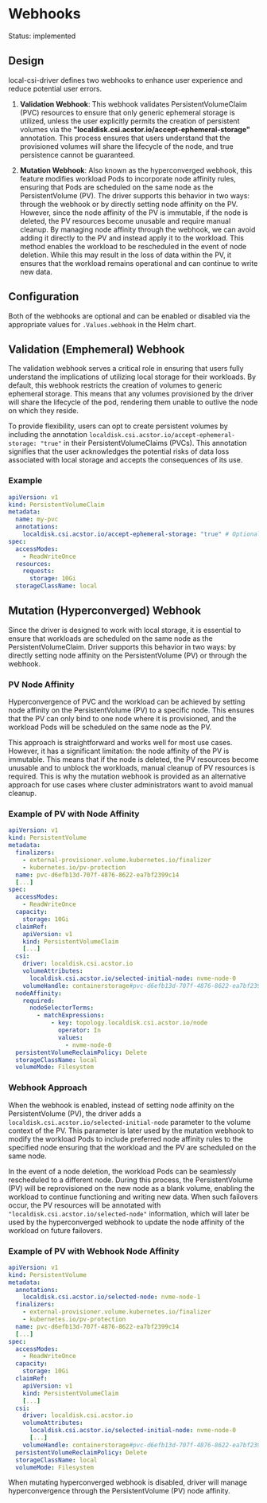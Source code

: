 # Webhooks

Status: implemented

## Design

local-csi-driver defines two webhooks to enhance user experience and reduce
potential user errors.

1. **Validation Webhook**: This webhook validates PersistentVolumeClaim (PVC)
resources to ensure that only generic ephemeral storage is utilized, unless the
user explicitly permits the creation of persistent volumes via the
**"localdisk.csi.acstor.io/accept-ephemeral-storage"** annotation. This process
ensures that users understand that the provisioned volumes will share the
lifecycle of the node, and true persistence cannot be guaranteed.

2. **Mutation Webhook**: Also known as the hyperconverged webhook, this feature
modifies workload Pods to incorporate node affinity rules, ensuring that Pods
are scheduled on the same node as the PersistentVolume (PV). The driver
supports this behavior in two ways: through the webhook or by directly setting
node affinity on the PV. However, since the node affinity of
the PV is immutable, if the node is deleted, the PV resources become unusable
and require manual cleanup. By managing node affinity through the webhook, we
can avoid adding it directly to the PV and instead apply it to the workload.
This method enables the workload to be rescheduled in the event of node
deletion.
While this may result in the loss of data within the PV, it ensures that
the workload remains operational and can continue to write new data.

## Configuration

Both of the webhooks are optional and can be enabled or disabled via the
appropriate values for `.Values.webhook` in the Helm chart.

## Validation (Emphemeral) Webhook

The validation webhook serves a critical role in ensuring that users fully
understand the implications of utilizing local storage for their workloads. By
default, this webhook restricts the creation of volumes to generic ephemeral
storage. This means that any volumes provisioned by the driver will share the
lifecycle of the pod, rendering them unable to outlive the node on which they
reside.

To provide flexibility, users can opt to create persistent volumes by including
the annotation `localdisk.csi.acstor.io/accept-ephemeral-storage: "true"` in their
PersistentVolumeClaims (PVCs). This annotation signifies that the user
acknowledges the potential risks of data loss associated with local storage and
accepts the consequences of its use.

### Example

```yaml
apiVersion: v1
kind: PersistentVolumeClaim
metadata:
  name: my-pvc
  annotations:
    localdisk.csi.acstor.io/accept-ephemeral-storage: "true" # Optional, allows creation of persistent volumes
spec:
  accessModes:
    - ReadWriteOnce
  resources:
    requests:
      storage: 10Gi
  storageClassName: local
```

## Mutation (Hyperconverged) Webhook

Since the driver is designed to work with local storage, it is essential to
ensure that workloads are scheduled on the same node as the
PersistentVolumeClaim. Driver supports this behavior in two ways: by directly
setting node affinity on the PersistentVolume (PV) or through the webhook.

### PV Node Affinity

Hyperconvergence of PVC and the workload can be achieved by setting node
affinity on the PersistentVolume (PV) to a specific node. This ensures that the
PV can only bind to one node where it is provisioned, and the workload Pods will
be scheduled on the same node as the PV.

This approach is straightforward and works well for most use cases. However, it
has a significant limitation: the node affinity of the PV is immutable. This
means that if the node is deleted, the PV resources become unusable and to
unblock the workloads, manual cleanup of PV resources is required. This is why
the mutation webhook is provided as an alternative approach for use cases where
cluster administrators want to avoid manual cleanup.

### Example of PV with Node Affinity

```yaml
apiVersion: v1
kind: PersistentVolume
metadata:
  finalizers:
    - external-provisioner.volume.kubernetes.io/finalizer
    - kubernetes.io/pv-protection
  name: pvc-d6efb13d-707f-4876-8622-ea7bf2399c14
  [...]
spec:
  accessModes:
    - ReadWriteOnce
  capacity:
    storage: 10Gi
  claimRef:
    apiVersion: v1
    kind: PersistentVolumeClaim
    [...]
  csi:
    driver: localdisk.csi.acstor.io
    volumeAttributes:
      localdisk.csi.acstor.io/selected-initial-node: nvme-node-0
    volumeHandle: containerstorage#pvc-d6efb13d-707f-4876-8622-ea7bf2399c14
  nodeAffinity:
    required:
      nodeSelectorTerms:
        - matchExpressions:
            - key: topology.localdisk.csi.acstor.io/node
              operator: In
              values:
                - nvme-node-0
  persistentVolumeReclaimPolicy: Delete
  storageClassName: local
  volumeMode: Filesystem
 ```

### Webhook Approach

When the webhook is enabled, instead of setting node affinity on the
PersistentVolume (PV), the driver adds a
`localdisk.csi.acstor.io/selected-initial-node` parameter to the volume context of
the PV. This parameter is later used by the mutation webhook to modify the
workload Pods to include preferred node affinity rules to the specified node
ensuring that the workload and the PV are scheduled on the same node.

In the event of a node deletion, the workload Pods can be seamlessly rescheduled
to a different node. During this process, the PersistentVolume (PV) will be
reprovisioned on the new node as a blank volume, enabling the workload to
continue functioning and writing new data. When such failovers occur, the PV
resources will be annotated with `"localdisk.csi.acstor.io/selected-node"`
information, which will later be used by the hyperconverged webhook to update
the node affinity of the workload on future failovers.

### Example of PV with Webhook Node Affinity

```yaml
apiVersion: v1
kind: PersistentVolume
metadata:
  annotations:
    localdisk.csi.acstor.io/selected-node: nvme-node-1
  finalizers:
    - external-provisioner.volume.kubernetes.io/finalizer
    - kubernetes.io/pv-protection
  name: pvc-d6efb13d-707f-4876-8622-ea7bf2399c14
  [...]
spec:
  accessModes:
    - ReadWriteOnce
  capacity:
    storage: 10Gi
  claimRef:
    apiVersion: v1
    kind: PersistentVolumeClaim
    [...]
  csi:
    driver: localdisk.csi.acstor.io
    volumeAttributes:
      localdisk.csi.acstor.io/selected-initial-node: nvme-node-0
      [...]
    volumeHandle: containerstorage#pvc-d6efb13d-707f-4876-8622-ea7bf2399c14
  persistentVolumeReclaimPolicy: Delete
  storageClassName: local
  volumeMode: Filesystem
```

When mutating hyperconverged webhook is disabled, driver will manage
hyperconvergence through the PersistentVolume (PV) node affinity.
